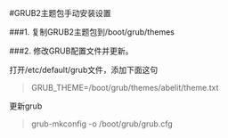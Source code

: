#GRUB2主题包手动安装设置


###1. 复制GRUB2主题包到/boot/grub/themes


###2. 修改GRUB配置文件并更新。

打开/etc/default/grub文件，添加下面这句

>GRUB_THEME=/boot/grub/themes/abelit/theme.txt

更新grub
>grub-mkconfig -o /boot/grub/grub.cfg